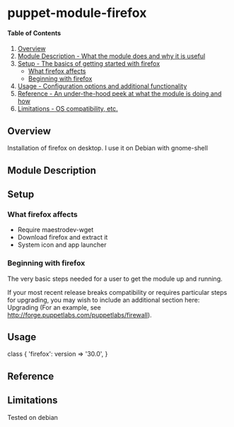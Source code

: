puppet-module-firefox
=====================

#### Table of Contents

1. [Overview](#overview)
2. [Module Description - What the module does and why it is useful](#module-description)
3. [Setup - The basics of getting started with firefox](#setup)
    * [What firefox affects](#what-firefox-affects)
    * [Beginning with firefox](#beginning-with-firefox)
4. [Usage - Configuration options and additional functionality](#usage)
5. [Reference - An under-the-hood peek at what the module is doing and how](#reference)
6. [Limitations - OS compatibility, etc.](#limitations)

## Overview

Installation of firefox on desktop. I use it on Debian with gnome-shell

## Module Description


## Setup

### What firefox affects

* Require maestrodev-wget
* Download firefox and extract it
* System icon and app launcher

### Beginning with firefox

The very basic steps needed for a user to get the module up and running.

If your most recent release breaks compatibility or requires particular steps
for upgrading, you may wish to include an additional section here: Upgrading
(For an example, see http://forge.puppetlabs.com/puppetlabs/firewall).

## Usage

  class { 'firefox':
    version => '30.0',
  }

## Reference

## Limitations

Tested on debian
